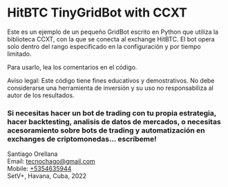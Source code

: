 
<H1>HitBTC TinyGridBot with CCXT</H1>

Este es un ejemplo de un pequeño GridBot escrito en Python que utiliza la biblioteca CCXT, con la que se conecta al exchange HitBTC. El bot opera solo dentro del rango especificado en la configuración y por tiempo limitado.

Para usarlo, lea los comentarios en el código.

Aviso legal: Este código tiene fines educativos y demostrativos. No debe considerarse una herramienta de inversión y su uso no responsabiliza al autor de los resultados.

<H3>Si necesitas hacer un bot de trading con tu propia estrategia, hacer backtesting, analisis de datos de mercados, o necesitas acesoramiento sobre bots de trading y automatización en exchanges de criptomonedas... escríbeme!</H3>

Santiago Orellana <br>
Email: <a href="mailto:tecnochago@gmail.com?Subject=Quiero%20un%20bot%20de%20trading">tecnochago@gmail.com</a><br>
Mobile: <a href="https://wa.me/5354635944?text=Quiero un bot de trading">+5354635944</a><br>
SetV+, Havana, Cuba, 2022
